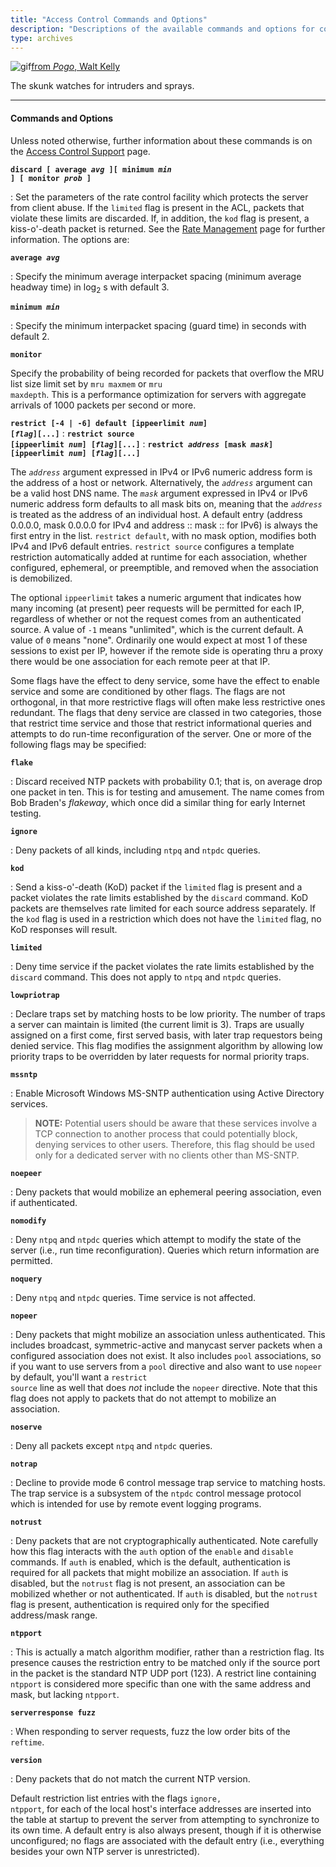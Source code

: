 ```yaml
---
title: "Access Control Commands and Options"
description: "Descriptions of the available commands and options for configuring NTP access control."
type: archives
---
```


![gif](/documentation/pic/pogo6.gif)[from _Pogo_, Walt Kelly](/reflib/pictures/)

The skunk watches for intruders and sprays.

* * *

#### Commands and Options

Unless noted otherwise, further information about these commands is on the [Access Control Support](/documentation/4.2.8-series/access/) page.

<code>**discard [ average _avg_ ][ minimum _min_ ] [ monitor _prob_ ]**</code>

: Set the parameters of the rate control facility which protects the server from client abuse. If the <code>limited</code> flag is present in the ACL, packets that violate these limits are discarded. If, in addition, the <code>kod</code> flag is present, a kiss-o'-death packet is returned. See the [Rate Management](/documentation/4.2.8-series/rate/) page for further information. The options are:

<code>**average _avg_**</code>

: Specify the minimum average interpacket spacing (minimum average headway time) in log<sub>2</sub> s with default 3.

<code>**minimum _min_**</code>

: Specify the minimum interpacket spacing (guard time) in seconds with default 2.

<code>**monitor**</code>

Specify the probability of being recorded for packets that overflow the MRU list size limit set by <code>mru maxmem</code> or <code>mru maxdepth</code>. This is a performance optimization for servers with aggregate arrivals of 1000 packets per second or more.

<code>**restrict [-4 | -6] default [ippeerlimit _num_] [_flag_][...]**</code>
: <code>**restrict source [ippeerlimit _num_] [_flag_][...]**</code>
: <code>**restrict _address_ [mask _mask_] [ippeerlimit _num_] [_flag_][...]**</code>

The <code>_address_</code> argument expressed in IPv4 or IPv6 numeric address form is the address of a host or network. Alternatively, the <code>_address_</code> argument can be a valid host DNS name. The <code>_mask_</code> argument expressed in IPv4 or IPv6 numeric address form defaults to all mask bits on, meaning that the <code>_address_</code> is treated as the address of an individual host. A default entry (address 0.0.0.0, mask 0.0.0.0 for IPv4 and address :: mask :: for IPv6) is always the first entry in the list. <code>restrict default</code>, with no mask option, modifies both IPv4 and IPv6 default entries. <code>restrict source</code> configures a template restriction automatically added at runtime for each association, whether configured, ephemeral, or preemptible, and removed when the association is demobilized.

The optional <code>ippeerlimit</code> takes a numeric argument that indicates how many incoming (at present) peer requests will be permitted for each IP, regardless of whether or not the request comes from an authenticated source. A value of `-1` means "unlimited", which is the current default. A value of `0` means "none". Ordinarily one would expect at most 1 of these sessions to exist per IP, however if the remote side is operating thru a proxy there would be one association for each remote peer at that IP.

Some flags have the effect to deny service, some have the effect to enable service and some are conditioned by other flags. The flags are not orthogonal, in that more restrictive flags will often make less restrictive ones redundant. The flags that deny service are classed in two categories, those that restrict time service and those that restrict informational queries and attempts to do run-time reconfiguration of the server. One or more of the following flags may be specified:

<code>**flake**</code>

: Discard received NTP packets with probability 0.1; that is, on average drop one packet in ten. This is for testing and amusement. The name comes from Bob Braden's _flakeway_, which once did a similar thing for early Internet testing.

<code>**ignore**</code>

: Deny packets of all kinds, including <code>ntpq</code> and <code>ntpdc</code> queries.

<code>**kod**</code>

: Send a kiss-o'-death (KoD) packet if the <code>limited</code> flag is present and a packet violates the rate limits established by the <code>discard</code> command. KoD packets are themselves rate limited for each source address separately. If the <code>kod</code> flag is used in a restriction which does not have the <code>limited</code> flag, no KoD responses will result.

<code>**limited**</code>

: Deny time service if the packet violates the rate limits established by the <code>discard</code> command. This does not apply to <code>ntpq</code> and <code>ntpdc</code> queries.

<code>**lowpriotrap**</code>

: Declare traps set by matching hosts to be low priority. The number of traps a server can maintain is limited (the current limit is 3). Traps are usually assigned on a first come, first served basis, with later trap requestors being denied service. This flag modifies the assignment algorithm by allowing low priority traps to be overridden by later requests for normal priority traps.

<code>**mssntp**</code>

: Enable Microsoft Windows MS-SNTP authentication using Active Directory services.

> **NOTE:** Potential users should be aware that these services involve a TCP connection to another process that could potentially block, denying services to other users. Therefore, this flag should be used only for a dedicated server with no clients other than MS-SNTP.

<code>**noepeer**</code>

: Deny packets that would mobilize an ephemeral peering association, even if authenticated.

<code>**nomodify**</code>

: Deny <code>ntpq</code> and <code>ntpdc</code> queries which attempt to modify the state of the server (i.e., run time reconfiguration). Queries which return information are permitted.

<code>**noquery**</code>

: Deny <code>ntpq</code> and <code>ntpdc</code> queries. Time service is not affected.

<code>**nopeer**</code>

: Deny packets that might mobilize an association unless authenticated. This includes broadcast, symmetric-active and manycast server packets when a configured association does not exist. It also includes <code>pool</code> associations, so if you want to use servers from a <code>pool</code> directive and also want to use <code>nopeer</code> by default, you'll want a <code>restrict source</code> line as well that does _not_ include the <code>nopeer</code> directive. Note that this flag does not apply to packets that do not attempt to mobilize an association.

<code>**noserve**</code>

: Deny all packets except <code>ntpq</code> and <code>ntpdc</code> queries.

<code>**notrap**</code>

: Decline to provide mode 6 control message trap service to matching hosts. The trap service is a subsystem of the <code>ntpdc</code> control message protocol which is intended for use by remote event logging programs.

<code>**notrust**</code>

: Deny packets that are not cryptographically authenticated. Note carefully how this flag interacts with the <code>auth</code> option of the <code>enable</code> and <code>disable</code> commands. If <code>auth</code> is enabled, which is the default, authentication is required for all packets that might mobilize an association. If <code>auth</code> is disabled, but the <code>notrust</code> flag is not present, an association can be mobilized whether or not authenticated. If <code>auth</code> is disabled, but the <code>notrust</code> flag is present, authentication is required only for the specified address/mask range.

<code>**ntpport**</code>

: This is actually a match algorithm modifier, rather than a restriction flag. Its presence causes the restriction entry to be matched only if the source port in the packet is the standard NTP UDP port (123). A restrict line containing <code>ntpport</code> is considered more specific than one with the same address and mask, but lacking <code>ntpport</code>.

<code>**serverresponse fuzz**</code>

: When responding to server requests, fuzz the low order bits of the <code>reftime</code>.

<code>**version**</code>

: Deny packets that do not match the current NTP version.

Default restriction list entries with the flags <code>ignore, ntpport</code>, for each of the local host's interface addresses are inserted into the table at startup to prevent the server from attempting to synchronize to its own time. A default entry is also always present, though if it is otherwise unconfigured; no flags are associated with the default entry (i.e., everything besides your own NTP server is unrestricted).